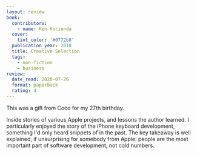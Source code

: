 ```yaml
---
layout: review
book:
  contributors:
    - name: Ken Kocienda
  cover:
    tint_color: '#0772b8'
  publication_year: 2018
  title: Creative Selection
  tags:
    - non-fiction
    - business
review:
  date_read: 2020-07-26
  format: paperback
  rating: 4
---
```


This was a gift from Coco for my 27th birthday.

Inside stories of various Apple projects, and lessons the author learned.
I particularly enjoyed the story of the iPhone keyboard development, something I'd only heard snippets of in the past.
The key takeaway is well explained, if unsurprising for somebody from Apple: people are the most important part of software development, not cold numbers.
